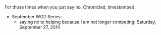 For those times when you just say no. Chronicled, timestamped.

* September WOD Series: 
    * saying no to helping because I am not longer competing: Saturday, September 27, 2014